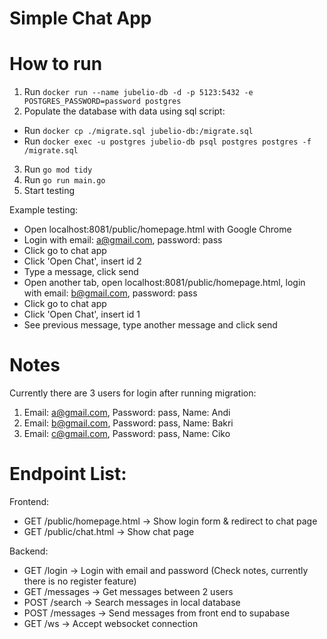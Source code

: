 <h1>Simple Chat App</h1>

# How to run
1. Run `docker run --name jubelio-db -d -p 5123:5432 -e POSTGRES_PASSWORD=password postgres`
2. Populate the database with data using sql script: 
- Run `docker cp ./migrate.sql jubelio-db:/migrate.sql`
- Run `docker exec -u postgres jubelio-db psql postgres postgres -f /migrate.sql`
3. Run `go mod tidy`
4. Run `go run main.go`
5. Start testing

Example testing: 
- Open localhost:8081/public/homepage.html with Google Chrome
- Login with email: a@gmail.com, password: pass
- Click go to chat app
- Click 'Open Chat', insert id 2
- Type a message, click send
- Open another tab, open localhost:8081/public/homepage.html, login with email: b@gmail.com, password: pass
- Click go to chat app
- Click 'Open Chat', insert id 1
- See previous message, type another message and click send

# Notes
Currently there are 3 users for login after running migration: 
1. Email: a@gmail.com, Password: pass, Name: Andi
2. Email: b@gmail.com, Password: pass, Name: Bakri 
3. Email: c@gmail.com, Password: pass, Name: Ciko

# Endpoint List:
Frontend:
- GET /public/homepage.html -> Show login form & redirect to chat page
- GET /public/chat.html -> Show chat page

Backend:
- GET /login -> Login with email and password (Check notes, currently there is no register feature)
- GET /messages -> Get messages between 2 users
- POST /search -> Search messages in local database
- POST /messages -> Send messages from front end to supabase
- GET /ws -> Accept websocket connection
